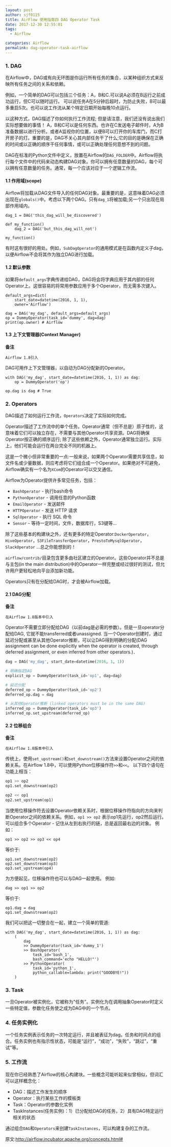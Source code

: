 ```yaml
---
layout: post
author: sjf0115
title: AirFlow 使用指南四 DAG Operator Task
date: 2017-12-30 12:55:01
tags:
  - Airflow

categories: Airflow
permalink: dag-operator-task-airflow
---
```


### 1. DAG

在Airflow中，DAG或有向无环图是你运行所有任务的集合，以某种组织方式来反映所有任务之间的关系和依赖。

例如，一个简单的DAG可以包括三个任务：A，B和C.可以说A必须在B运行之前成功运行，但C可以随时运行。 可以说任务A在5分钟后超时，为防止失败，B可以最多重启5次。也可以说工作流从某个特定日期开始每晚10点运行。

以这种方式，DAG描述了你如何执行工作流程; 但是请注意，我们还没有说出我们实际想要做的事情！ A，B和C可以是任何东西。也许在C发送电子邮件时，A为B准备数据以进行分析。或者A监视你的位置，以便B可以打开你的车库门，而C打开房子的灯。重要的是，DAG不关心其内部任务干了什么;它的目的是确保在正确的时间或以正确的顺序干任何事情，或可以正确处理任何意想不到的问题。

DAG在标准的Python文件中定义，放置在Airflow的`DAG_FOLDER`中。Airflow将执行每个文件中的代码来动态构建DAG对象。你可以拥有任意数量的DAG，每个可以拥有任意数量的任务。通常，每一个应该对应于一个逻辑工作流。

#### 1.1 作用域(scope)

Airflow将加载从DAG文件导入的任何DAG对象。最重要的是，这意味着DAG必须出现在`globals()`中。考虑以下两个DAG。只有`dag_1`将被加载;另一个只出现在局部作用域内。
```
dag_1 = DAG('this_dag_will_be_discovered')

def my_function()
    dag_2 = DAG('but_this_dag_will_not')

my_function()
```

有时这有很好的用处。例如，`SubDagOperator`的通用模式是在函数内定义子dag，以便Airflow不会将其作为独立DAG进行加载。

#### 1.2 默认参数

如果将`default_args`字典传递给DAG，DAG将会将字典应用于其内部的任何Operator上。这很容易的将常用参数应用于多个Operator，而无需多次键入。

```
default_args=dict(
    start_date=datetime(2016, 1, 1),
    owner='Airflow')

dag = DAG('my_dag', default_args=default_args)
op = DummyOperator(task_id='dummy', dag=dag)
print(op.owner) # Airflow
```
#### 1.3 上下文管理器(Context Manager)

**备注**
```
Airflow 1.8引入
```
DAG可用作上下文管理器，以自动为DAG分配新的Operator。

```
with DAG('my_dag', start_date=datetime(2016, 1, 1)) as dag:
    op = DummyOperator('op')

op.dag is dag # True
```

### 2. Operators

DAG描述了如何运行工作流，`Operators`决定了实际如何完成。

Operator描述了工作流中的单个任务。Operator通常（但不总是）原子性的，这意味着它们可以独立存在，不需要与其他Operator共享资源。DAG将确保Operator按正确的顺序运行; 除了这些依赖之外，Operator通常独立运行。实际上，他们可能会运行在两台完全不同的机器上。

这是一个微小但非常重要的一点:一般来说，如果两个Operator需要共享信息，如文件名或少量数据，则应考虑将它们组合成一个Operator。如果绝对不可避免，Airflow确实有一个名为`XCom`的Operator可以交叉通信。

Airflow为Operator提供许多常见任务，包括：
- `BashOperator` - 执行bash命令
- `PythonOperator` - 调用任意的Python函数
- `EmailOperator` - 发送邮件
- `HTTPOperator` - 发送 HTTP 请求
- `SqlOperator` - 执行 SQL 命令
- `Sensor` - 等待一定时间，文件，数据库行，S3键等...

除了这些基本的构建块之外，还有更多的特定Operator:`DockerOperator`，`HiveOperator`，`S3FileTransferOperator`，`PrestoToMysqlOperator`，`SlackOperator` ...总之你能想到的！

`airflow/contrib/`目录包含更多由社区建立的Operator。这些Operator并不总是与主包(in the main distribution)中的Operator一样完整或经过很好的测试，但允许用户更轻松地向平台添加新功能。

Operators只有在分配给DAG时，才会被Airflow加载。

#### 2.1 DAG分配

**备注**
```
在Airflow 1.8版本中引入
```
Operator不需要立即分配给DAG（以前dag是必需的参数）。但是一旦operator分配给DAG, 它就不能transferred或者unassigned. 当一个Operator创建时，通过延迟分配或甚至从其他Operator推断，可以让DAG得到明确的分配(DAG assignment can be done explicitly when the operator is created, through deferred assignment, or even inferred from other operators.)．

```python
dag = DAG('my_dag', start_date=datetime(2016, 1, 1))

# 明确指定DAG
explicit_op = DummyOperator(task_id='op1', dag=dag)

# 延迟分配
deferred_op = DummyOperator(task_id='op2')
deferred_op.dag = dag

# 从其他Operator推断 (linked operators must be in the same DAG)
inferred_op = DummyOperator(task_id='op3')
inferred_op.set_upstream(deferred_op)
```
#### 2.2 位移组合

**备注**
```
在Airflow 1.8版本中引入
```
传统上，使用`set_upstream()`和`set_downstream()`方法来设置Operator之间的依赖关系。在Airflow 1.8中，可以使用Python位移操作符`>>`和`<<`。 以下四个语句在功能上相当：
```python
op1 >> op2
op1.set_downstream(op2)

op2 << op1
op2.set_upstream(op1)
```
当使用位移操作符去设置Operator依赖关系时，根据位移操作符指向的方向来判断Operator之间的依赖关系。例如，`op1 >> op2` 表示op1先运行，op2然后运行。可以组合多个Operator - 记住从左到右执行的链，总是返回最右边的对象。 例如：
```
op1 >> op2 >> op3 << op4
```
等价于:
```
op1.set_downstream(op2)
op2.set_downstream(op3)
op3.set_upstream(op4)
```
为方便起见，位移操作符也可以与DAG一起使用。 例如:
```
dag >> op1 >> op2
```
等价于:
```
op1.dag = dag
op1.set_downstream(op2)
```
我们可以把这一切整合在一起，建立一个简单的管道:
```
with DAG('my_dag', start_date=datetime(2016, 1, 1)) as dag:
    (
        dag
        >> DummyOperator(task_id='dummy_1')
        >> BashOperator(
            task_id='bash_1',
            bash_command='echo "HELLO!"')
        >> PythonOperator(
            task_id='python_1',
            python_callable=lambda: print("GOODBYE!"))
    )
```

### 3. Task

一旦Operator被实例化，它被称为"任务"。实例化为在调用抽象Operator时定义一些特定值，参数化任务使之成为DAG中的一个节点。

### 4. 任务实例化

一个任务实例表示任务的一次特定运行，并且被表征为dag，任务和时间点的组合。任务实例也有指示性状态，可能是“运行”，“成功”，“失败”，“跳过”，“重试”等。

### 5. 工作流

现在你已经熟悉了Airflow的核心构建块。一些概念可能听起来似曾相似，但词汇可以这样概念化：

- DAG：描述工作发生的顺序
- Operator：执行某些工作的模板类
- Task：Operator的参数化实例
- TaskInstances(任务实例)：1）已分配给DAG的任务，2）具有DAG特定运行相关的状态

通过组合`DAG`和`Operators`来创建`TaskInstances`，可以构建复杂的工作流。


原文:http://airflow.incubator.apache.org/concepts.html#
